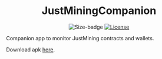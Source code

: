 <h1 align="center">JustMiningCompanion</h1>
<div align="center">
    <img src="https://img.shields.io/github/repo-size/LiamAbyss/JustMiningCompanion" alt="Size-badge"/>
    <a href="https://choosealicense.com/licenses/mit/"><img src="https://img.shields.io/github/license/LiamAbyss/JustMiningCompanion" alt="License"/></a>
</div>

Companion app to monitor JustMining contracts and wallets.

Download apk [here](https://liamabyss.github.io/JustMiningCompanion/).